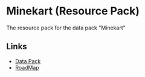 # Minekart (Resource Pack)

The resource pack for the data pack "Minekart"

## Links
 - [Data Pack][data_pack]
 - [RoadMap][road_map]

[data_pack]: https://github.com/PrimCargo693208/Minekart
[road_map]: https://github.com/users/PrimCargo693208/projects/6